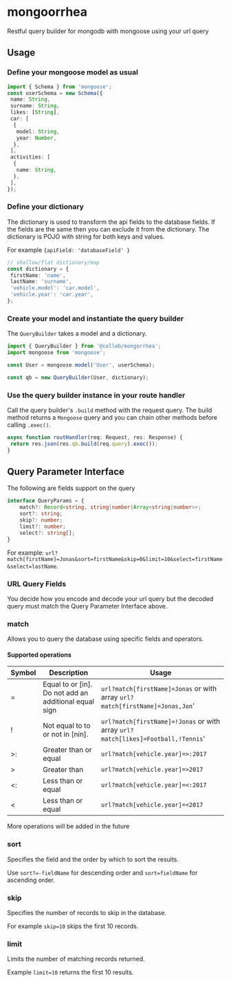 # mongoorrhea

Restful query builder for mongodb with mongoose using your url query

## Usage

### Define your mongoose model as usual

```typescript
import { Schema } from 'mongoose';
const userSchema = new Schema({
 name: String,
 surname: String,
 likes: [String],
 car: [
  {
   model: String,
   year: Number,
  },
 ],
 activities: [
  {
   name: String,
  },
 ],
});
```

### Define your dictionary

The dictionary is used to transform the api fields to the database fields.
If the fields are the same then you can exclude it from the dictionary.
The dictionary is POJO with string for both keys and values.

For example `{apiField: 'databaseField' }`

```typescript
// shallow/flat dictionary/map
const dictionary = {
 firstName: 'name',
 lastName: 'surname',
 'vehicle.model': 'car.model',
 'vehicle.year': 'car.year',
};
```

### Create your model and instantiate the query builder

The `QueryBuilder` takes a model and a dictionary.

```typescript
import { QueryBuilder } from '@celleb/mongorrhea';
import mongoose from 'mongoose';

const User = mongoose.model('User', userSchema);

const qb = new QueryBuilder(User, dictionary);
```

### Use the query builder instance in your route handler

Call the query builder's `.build` method with the request query.
The build method returns a `Mongoose` query and you can chain other methods before calling `.exec()`.

```typescript
async function routHandler(req: Request, res: Response) {
 return res.json(res.qb.build(req.query).exec());
}
```

## Query Parameter Interface

The following are fields support on the query

```typescript
interface QueryParams = {
    match?: Record<string, string|number|Array<string|number>>;
    sort?: string;
    skip?: number;
    limit?: number;
    select?: string[];
}
```

For example: `url?match[firstName]=Jonas&sort=firstName&skip=0&limit=10&select=firstName&select=lastName`.

### URL Query Fields

You decide how you encode and decode your url query but the decoded query must match the Query Parameter Interface above.

### match

Allows you to query the database using specific fields and operators.

#### Supported operations

| Symbol | Description                                           | Usage                                                                            |
| ------ | ----------------------------------------------------- | -------------------------------------------------------------------------------- |
| =      | Equal to or [in]. Do not add an additional equal sign | `url?match[firstName]=Jonas` or with array `url?match[firstName]=Jonas,Jon`'     |
| !      | Not equal to to or not in [nin].                      | `url?match[firstName]=!Jonas` or with array `url?match[likes]=Football,!Tennis`' |
| >:     | Greater than or equal                                 | `url?match[vehicle.year]=>:2017`                                                 |
| >      | Greater than                                          | `url?match[vehicle.year]=>2017`                                                  |
| <:     | Less than or equal                                    | `url?match[vehicle.year]=<:2017`                                                 |
| <      | Less than or equal                                    | `url?match[vehicle.year]=<2017`                                                  |

More operations will be added in the future

### sort

Specifies the field and the order by which to sort the results.

Use `sort?=-fieldName` for descending order and `sort=fieldName` for ascending order.

### skip

Specifies the number of records to skip in the database.

For example `skip=10` skips the first 10 records.

### limit

Limits the number of matching records returned.

Example `limit=10` returns the first 10 results.
